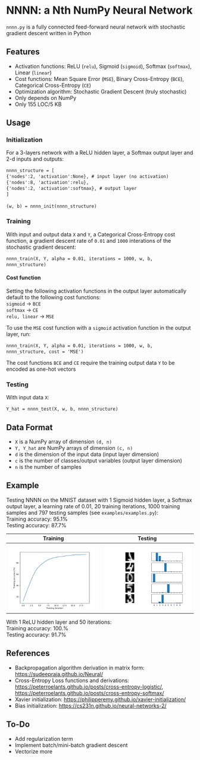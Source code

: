 # NNNN: a Nth NumPy Neural Network

`nnnn.py` is a fully connected feed-forward neural network with stochastic gradient descent written in Python

## Features

* Activation functions: ReLU (`relu`), Sigmoid (`sigmoid`), Softmax (`softmax`), Linear (`linear`)
* Cost functions: Mean Square Error (`MSE`), Binary Cross-Entropy (`BCE`), Categorical Cross-Entropy (`CE`)
* Optimization algorithm: Stochastic Gradient Descent (truly stochastic)
* Only depends on NumPy
* Only 155 LOC/5 KB

## Usage

### Initialization

For a 3-layers network with a ReLU hidden layer, a Softmax output layer and 2-d inputs and outputs:

```
nnnn_structure = [
{'nodes':2, 'activation':None}, # input layer (no activation)
{'nodes':8, 'activation':relu},
{'nodes':2, 'activation':softmax}, # output layer
]

(w, b) = nnnn_init(nnnn_structure)
```

### Training

With input and output data `X` and `Y`, a Categorical Cross-Entropy cost function, a gradient descent rate of `0.01` and `1000` interations of the stochastic gradient descent:

```
nnnn_train(X, Y, alpha = 0.01, iterations = 1000, w, b, nnnn_structure)
```

#### Cost function

Setting the following activation functions in the output layer automatically default to the following cost functions:  
`sigmoid` → `BCE`  
`softmax` → `CE`  
`relu, linear` → `MSE`

To use the `MSE` cost function with a `sigmoid` activation function in the output layer, run:

```
nnnn_train(X, Y, alpha = 0.01, iterations = 1000, w, b, nnnn_structure, cost = 'MSE')
```

The cost functions `BCE` and `CE` require the training output data `Y` to be encoded as one-hot vectors

### Testing

With input data `X`:

```
Y_hat = nnnn_test(X, w, b, nnnn_structure)
```

## Data Format

* `X` is a NumPy array of dimension `(d, n)`
* `Y, Y_hat` are NumPy arrays of dimension `(c, n)`
* `d` is the dimension of the input data (input layer dimension)
* `c` is the number of classes/output variables  (output layer dimension)
* `n` is the number of samples

## Example

Testing NNNN on the MNIST dataset with 1 Sigmoid hidden layer, a Softmax output layer, a learning rate of 0.01, 20 training iterations, 1000 training samples and 797 testing samples (see `examples/examples.py`):  
Training accuracy: 95.1%  
Testing accuracy: 87.7%

Training | Testing
---------|--------
![examples_accuracy.png](examples/examples_accuracy.png)|![examples_plot.png](examples/examples_plot.png)

With 1 ReLU hidden layer and 50 iterations:  
Training accuracy: 100.%  
Testing accuracy: 91.7%

## References

* Backpropagation algorithm derivation in matrix form: https://sudeepraja.github.io/Neural/
* Cross-Entropy Loss functions and derivations: https://peterroelants.github.io/posts/cross-entropy-logistic/, https://peterroelants.github.io/posts/cross-entropy-softmax/
* Xavier initialization: https://philipperemy.github.io/xavier-initialization/
* Bias initialization: https://cs231n.github.io/neural-networks-2/

## To-Do

* Add regularization term
* Implement batch/mini-batch gradient descent
* Vectorize more
